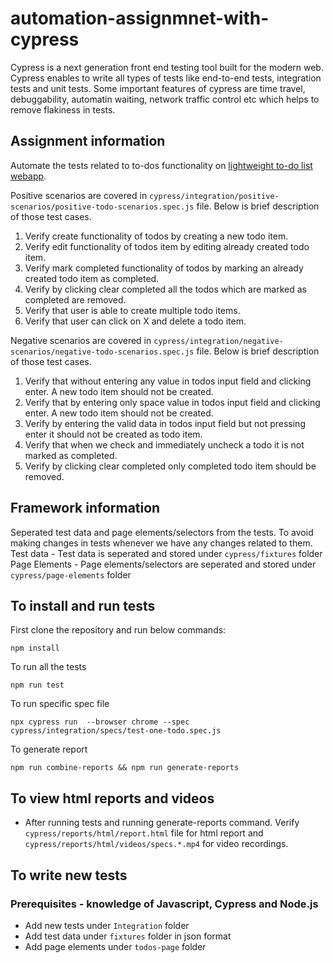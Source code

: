 # automation-assignmnet-with-cypress
Cypress is a next generation front end testing tool built for the modern web. Cypress enables to write all types of tests like end-to-end tests, integration tests and unit tests. Some important features of cypress are time travel, debuggability, automatin waiting, network traffic control etc which helps to remove flakiness in tests.

## Assignment information
Automate the tests related to to-dos functionality on [lightweight to-do list webapp](https://todomvc.com/examples/angular2/).

Positive scenarios are covered in `cypress/integration/positive-scenarios/positive-todo-scenarios.spec.js` file. Below is brief description of those test cases.
1. Verify create functionality of todos by creating a new todo item.
2. Verify edit functionality of todos item by editing already created todo item.
3. Verify mark completed functionality of todos by marking an already created todo item as completed.
4. Verify by clicking clear completed all the todos which are marked as completed are removed.
5. Verify that user is able to create multiple todo items.
6. Verify that user can click on X and delete a todo item.

Negative scenarios are covered in `cypress/integration/negative-scenarios/negative-todo-scenarios.spec.js` file. Below is brief description of those test cases.
1. Verify that without entering any value in todos input field and clicking enter. A new todo item should not be created.
2. Verify that by entering only space value in todos input field and clicking enter. A new todo item should not be created.
3. Verify by entering the valid data in todos input field but not pressing enter it should not be created as todo item.
4. Verify that when we check and immediately uncheck a todo it is not marked as completed.
5. Verify by clicking clear completed only completed todo item should be removed.

## Framework information
Seperated test data and page elements/selectors from the tests. To avoid making changes in tests whenever we have any changes related to them.
Test data - Test data is seperated and stored under `cypress/fixtures` folder
Page Elements - Page elements/selectors are seperated and stored under `cypress/page-elements` folder 


## To install and run tests

First clone the repository and run below commands:

```console
npm install 
```
To run all the tests
```console
npm run test
```
To run specific spec file
```console
npx cypress run  --browser chrome --spec cypress/integration/specs/test-one-todo.spec.js
```
To generate report
```console
npm run combine-reports && npm run generate-reports
```

## To view html reports and videos
- After running tests and running generate-reports command. Verify `cypress/reports/html/report.html` file for html report and `cypress/reports/html/videos/specs.*.mp4` for video recordings.

## To write new tests

### Prerequisites - knowledge of Javascript, Cypress and Node.js

- Add new tests under `Integration` folder 
- Add test data under `fixtures` folder in json format
- Add page elements under `todos-page` folder






